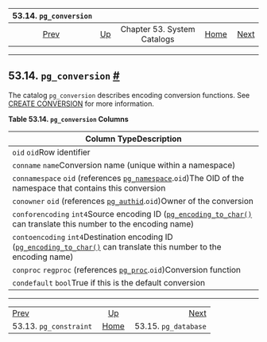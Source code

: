 <!--?xml version="1.0" encoding="UTF-8" standalone="no"?-->

|                   53.14. `pg_conversion`                   |                                                   |                             |                                                       |                                                        |
| :--------------------------------------------------------: | :------------------------------------------------ | :-------------------------: | ----------------------------------------------------: | -----------------------------------------------------: |
| [Prev](catalog-pg-constraint.html "53.13. pg_constraint")  | [Up](catalogs.html "Chapter 53. System Catalogs") | Chapter 53. System Catalogs | [Home](index.html "PostgreSQL 17devel Documentation") |  [Next](catalog-pg-database.html "53.15. pg_database") |

***

## 53.14. `pg_conversion` [#](#CATALOG-PG-CONVERSION)

[]()

The catalog `pg_conversion` describes encoding conversion functions. See [CREATE CONVERSION](sql-createconversion.html "CREATE CONVERSION") for more information.

**Table 53.14. `pg_conversion` Columns**

| Column TypeDescription                                                                                                                                            |
| ----------------------------------------------------------------------------------------------------------------------------------------------------------------- |
| `oid` `oid`Row identifier                                                                                                                                         |
| `conname` `name`Conversion name (unique within a namespace)                                                                                                       |
| `connamespace` `oid` (references [`pg_namespace`](catalog-pg-namespace.html "53.32. pg_namespace").`oid`)The OID of the namespace that contains this conversion   |
| `conowner` `oid` (references [`pg_authid`](catalog-pg-authid.html "53.8. pg_authid").`oid`)Owner of the conversion                                                |
| `conforencoding` `int4`Source encoding ID ([`pg_encoding_to_char()`](functions-info.html#PG-ENCODING-TO-CHAR) can translate this number to the encoding name)     |
| `contoencoding` `int4`Destination encoding ID ([`pg_encoding_to_char()`](functions-info.html#PG-ENCODING-TO-CHAR) can translate this number to the encoding name) |
| `conproc` `regproc` (references [`pg_proc`](catalog-pg-proc.html "53.39. pg_proc").`oid`)Conversion function                                                      |
| `condefault` `bool`True if this is the default conversion                                                                                                         |

***

|                                                            |                                                       |                                                        |
| :--------------------------------------------------------- | :---------------------------------------------------: | -----------------------------------------------------: |
| [Prev](catalog-pg-constraint.html "53.13. pg_constraint")  |   [Up](catalogs.html "Chapter 53. System Catalogs")   |  [Next](catalog-pg-database.html "53.15. pg_database") |
| 53.13. `pg_constraint`                                     | [Home](index.html "PostgreSQL 17devel Documentation") |                                   53.15. `pg_database` |
